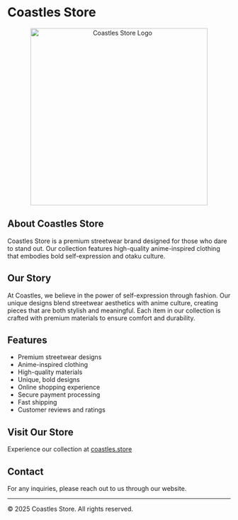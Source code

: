 # Coastles Store

<div align="center">
  <img src="https://coastles.store/logo/logo.png" alt="Coastles Store Logo" width="400">
</div>

## About Coastles Store

Coastles Store is a premium streetwear brand designed for those who dare to stand out. Our collection features high-quality anime-inspired clothing that embodies bold self-expression and otaku culture.

## Our Story

At Coastles, we believe in the power of self-expression through fashion. Our unique designs blend streetwear aesthetics with anime culture, creating pieces that are both stylish and meaningful. Each item in our collection is crafted with premium materials to ensure comfort and durability.

## Features

- Premium streetwear designs
- Anime-inspired clothing
- High-quality materials
- Unique, bold designs
- Online shopping experience
- Secure payment processing
- Fast shipping
- Customer reviews and ratings

## Visit Our Store

Experience our collection at [coastles.store](https://coastles.store)

## Contact

For any inquiries, please reach out to us through our website.

---

© 2025 Coastles Store. All rights reserved.


